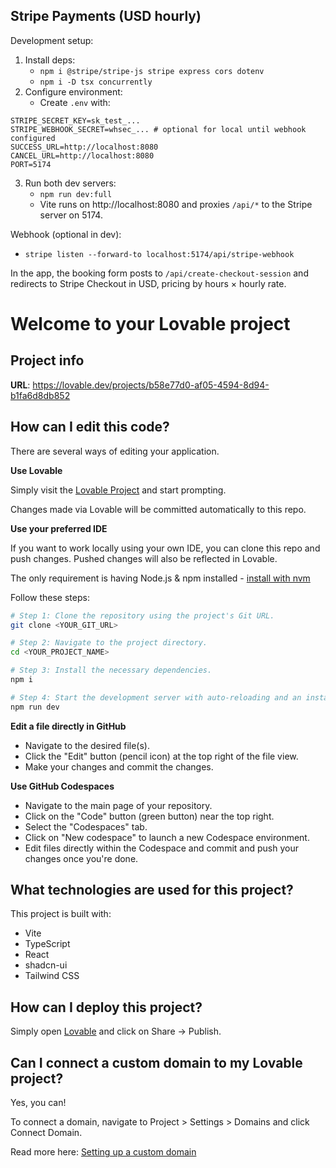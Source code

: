 ## Stripe Payments (USD hourly)

Development setup:

1. Install deps:
   - `npm i @stripe/stripe-js stripe express cors dotenv`
   - `npm i -D tsx concurrently`
2. Configure environment:
   - Create `.env` with:
```
STRIPE_SECRET_KEY=sk_test_...
STRIPE_WEBHOOK_SECRET=whsec_... # optional for local until webhook configured
SUCCESS_URL=http://localhost:8080
CANCEL_URL=http://localhost:8080
PORT=5174
```
3. Run both dev servers:
   - `npm run dev:full`
   - Vite runs on http://localhost:8080 and proxies `/api/*` to the Stripe server on 5174.

Webhook (optional in dev):
   - `stripe listen --forward-to localhost:5174/api/stripe-webhook`

In the app, the booking form posts to `/api/create-checkout-session` and redirects to Stripe Checkout in USD, pricing by hours × hourly rate.

# Welcome to your Lovable project

## Project info

**URL**: https://lovable.dev/projects/b58e77d0-af05-4594-8d94-b1fa6d8db852

## How can I edit this code?

There are several ways of editing your application.

**Use Lovable**

Simply visit the [Lovable Project](https://lovable.dev/projects/b58e77d0-af05-4594-8d94-b1fa6d8db852) and start prompting.

Changes made via Lovable will be committed automatically to this repo.

**Use your preferred IDE**

If you want to work locally using your own IDE, you can clone this repo and push changes. Pushed changes will also be reflected in Lovable.

The only requirement is having Node.js & npm installed - [install with nvm](https://github.com/nvm-sh/nvm#installing-and-updating)

Follow these steps:

```sh
# Step 1: Clone the repository using the project's Git URL.
git clone <YOUR_GIT_URL>

# Step 2: Navigate to the project directory.
cd <YOUR_PROJECT_NAME>

# Step 3: Install the necessary dependencies.
npm i

# Step 4: Start the development server with auto-reloading and an instant preview.
npm run dev
```

**Edit a file directly in GitHub**

- Navigate to the desired file(s).
- Click the "Edit" button (pencil icon) at the top right of the file view.
- Make your changes and commit the changes.

**Use GitHub Codespaces**

- Navigate to the main page of your repository.
- Click on the "Code" button (green button) near the top right.
- Select the "Codespaces" tab.
- Click on "New codespace" to launch a new Codespace environment.
- Edit files directly within the Codespace and commit and push your changes once you're done.

## What technologies are used for this project?

This project is built with:

- Vite
- TypeScript
- React
- shadcn-ui
- Tailwind CSS

## How can I deploy this project?

Simply open [Lovable](https://lovable.dev/projects/b58e77d0-af05-4594-8d94-b1fa6d8db852) and click on Share -> Publish.

## Can I connect a custom domain to my Lovable project?

Yes, you can!

To connect a domain, navigate to Project > Settings > Domains and click Connect Domain.

Read more here: [Setting up a custom domain](https://docs.lovable.dev/features/custom-domain#custom-domain)
